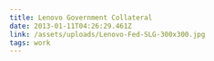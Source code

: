 ```yaml
---
title: Lenovo Government Collateral
date: 2013-01-11T04:26:29.461Z
link: /assets/uploads/Lenovo-Fed-SLG-300x300.jpg
tags: work
---
```


